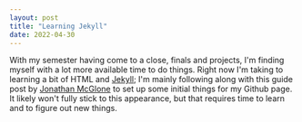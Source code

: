 ```yaml
---
layout: post
title: "Learning Jekyll"
date: 2022-04-30
---
```


With my semester having come to a close, finals and projects, I'm finding myself with a lot more
available time to do things. Right now I'm taking to learning a bit of HTML and [Jekyll](http://jekyllrb.com); I'm
mainly following along with this guide post by [Jonathan McGlone](http://jmcglone.com/guides/github-pages/) to 
set up some initial things for my Github page. It likely won't fully stick to this appearance, but that requires
time to learn and to figure out new things.
